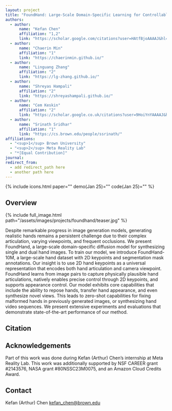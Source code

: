 ```yaml
---
layout: project
title: "FoundHand: Large-Scale Domain-Specific Learning for Controllable Hand Image Generation"
authors:
  - author:
      name: "Kefan Chen"
      affiliation: "1,2"
      link: "https://scholar.google.com/citations?user=HAtfBjoAAAAJ&hl=en&oi=ao"
  - author:
      name: "Chaerin Min"
      affiliation: "1"
      link: "https://chaerinmin.github.io/"
  - author:
      name: "Linguang Zhang"
      affiliation: "2"
      link: "https://lg-zhang.github.io/"
  - author:
      name: "Shreyas Hampali"
      affiliation: "2"
      link: "https://shreyashampali.github.io/"
  - author:
      name: "Cem Keskin"
      affiliation: "2"
      link: "https://scholar.google.co.uk/citations?user=9HoiYnYAAAAJ&hl=en"
  - author:
      name: "Srinath Sridhar"
      affiliation: "1"
      link: "https://cs.brown.edu/people/ssrinath/"
affiliations:
  - "<sup>1</sup> Brown University"
  - "<sup>2</sup> Meta Reality Lab"
  - "*[Equal Contribution]"
journal: 
redirect_from:
  - add redirect_path here
  - another path here
---
```


{% include icons.html paper="" demo(Jan 25)="" code(Jan 25)="" %}


## Overview

{% include full_image.html path="/assets/images/projects/foundhand/teaser.jpg" %}

Despite remarkable progress in image generation models, generating realistic hands remains a persistent challenge due to their complex articulation, varying viewpoints, and frequent occlusions. We present FoundHand, a large-scale domain-specific diffusion model for synthesizing single and dual hand images. To train our model, we introduce FoundHand-10M, a large-scale hand dataset with 2D keypoints and segmentation mask annotations. Our insight is to use 2D hand keypoints as a universal representation that encodes both hand articulation and camera viewpoint. FoundHand learns from image pairs to capture physically plausible hand articulations, natively enables precise control through 2D keypoints, and supports appearance control. Our model exhibits core capabilities that include the ability to repose hands, transfer hand appearance, and even synthesize novel views. This leads to zero-shot capabilities for fixing malformed hands in previously generated images, or synthesizing hand video sequences. We present extensive experiments and evaluations that demonstrate state-of-the-art performance of our method.



## Citation


## Acknowledgements
Part of this work was done during Kefan (Arthur) Chen’s internship at Meta Reality Lab. 
This work was additionally supported by NSF CAREER grant #2143576, NASA grant #80NSSC23M0075, and an Amazon Cloud Credits Award.

## Contact

Kefan (Arthur) Chen kefan_chen@brown.edu
